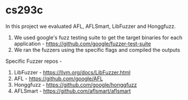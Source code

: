 # cs293c

In this project we evaluated AFL, AFLSmart, LibFuzzer and Honggfuzz. 

1. We used google's fuzz testing suite to get the target binaries for each application - https://github.com/google/fuzzer-test-suite
2. We ran the fuzzers using the specific flags and compiled the outputs


Specific Fuzzer repos - 
1. LibFuzzer - https://llvm.org/docs/LibFuzzer.html
2. AFL - https://github.com/google/AFL
3. Honggfuzz - https://github.com/google/honggfuzz
4. AFLSmart - https://github.com/aflsmart/aflsmart
